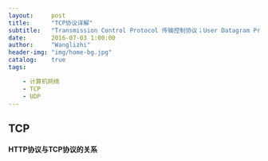 ```yaml
---
layout:     post
title:      "TCP协议详解"
subtitle:   "Transmission Control Protocol 传输控制协议；User Datagram Protocol 用户数据报协议"
date:       2016-07-03 1:00:00
author:     "Wanglizhi"
header-img: "img/home-bg.jpg"
catalog:    true
tags:

    - 计算机网络
    - TCP
    - UDP
---
```


## TCP





#### HTTP协议与TCP协议的关系

